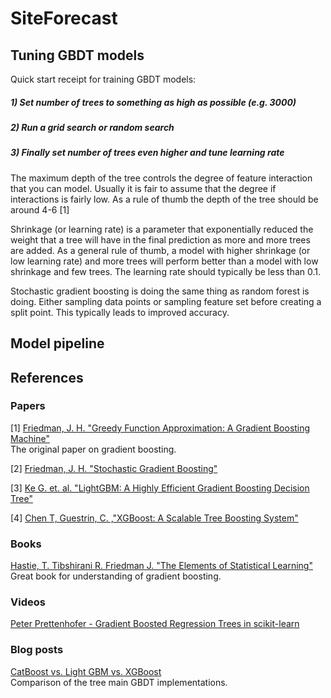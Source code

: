 # SiteForecast

## Tuning GBDT models
Quick start receipt for training GBDT models:
##### 1) Set number of trees to something as high as possible (e.g. 3000)
##### 2) Run a grid search or random search
##### 3) Finally set number of trees even higher and tune learning rate

The maximum depth of the tree controls the degree of feature interaction that you can model. Usually it is fair to assume that the degree if interactions is fairly low. As a rule of thumb the depth of the tree should be around 4-6 [1]

Shrinkage (or learning rate) is a parameter that exponentially reduced the weight that a tree will have in the final prediction as more and more trees are added. As a general rule of thumb, a model with higher shrinkage (or low learning rate) and more trees will perform better than a model with low shrinkage and few trees. The learning rate should typically be less than 0.1.

Stochastic gradient boosting is doing the same thing as random forest is doing. Either sampling data points or sampling feature set before creating a split point. This typically leads to improved accuracy.
## Model pipeline


## References

### Papers
[1] [Friedman, J. H. "Greedy Function Approximation: A Gradient Boosting Machine"](https://statweb.stanford.edu/~jhf/ftp/trebst.pdf)
<br>The original paper on gradient boosting.

[2] [Friedman, J. H. "Stochastic Gradient Boosting"](https://statweb.stanford.edu/~jhf/ftp/stobst.pdf)
<br>

[3] [Ke G. et. al. "LightGBM: A Highly Efficient Gradient Boosting Decision Tree"](https://papers.nips.cc/paper/6907-lightgbm-a-highly-efficient-gradient-boosting-decision-tree.pdf)

[4] [Chen T, Guestrin, C. ,"XGBoost: A Scalable Tree Boosting System"](https://arxiv.org/pdf/1603.02754.pdf)

### Books
[Hastie, T. Tibshirani R. Friedman J. "The Elements of Statistical Learning"](https://web.stanford.edu/~hastie/Papers/ESLII.pdf)
<br> Great book for understanding of gradient boosting.

### Videos
[Peter Prettenhofer - Gradient Boosted Regression Trees in scikit-learn](https://www.youtube.com/watch?v=IXZKgIsZRm0)

### Blog posts
[CatBoost vs. Light GBM vs. XGBoost](https://towardsdatascience.com/catboost-vs-light-gbm-vs-xgboost-5f93620723db)
<br> Comparison of the tree main GBDT implementations.
